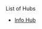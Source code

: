 <!--# Danny's Blog-->

List of Hubs
<br>
<ul>
  <li><a href="https://www.notion.so/Info-Hub-edc063bf59fc45cea4179336a00afdb2">Info Hub</a></li>
  

<!-- The core Firebase JS SDK is always required and must be listed first -->
<script src="https://www.gstatic.com/firebasejs/8.2.1/firebase-app.js"></script>

<!-- TODO: Add SDKs for Firebase products that you want to use
     https://firebase.google.com/docs/web/setup#available-libraries -->
<script src="https://www.gstatic.com/firebasejs/8.2.1/firebase-analytics.js"></script>

<script>
  // Your web app's Firebase configuration
  // For Firebase JS SDK v7.20.0 and later, measurementId is optional
  var firebaseConfig = {
    apiKey: "AIzaSyAzGZj5U7ruQvqrl6cezGFFdarz4-Yn1Jw",
    authDomain: "fir-app-checkeasy.firebaseapp.com",
    databaseURL: "https://fir-app-checkeasy-default-rtdb.firebaseio.com",
    projectId: "fir-app-checkeasy",
    storageBucket: "fir-app-checkeasy.appspot.com",
    messagingSenderId: "493793084909",
    appId: "1:493793084909:web:5d5017e5989a513cef13e4",
    measurementId: "G-97RRPGTQBK"
  };
  // Initialize Firebase
  firebase.initializeApp(firebaseConfig);
  firebase.analytics();
</script>